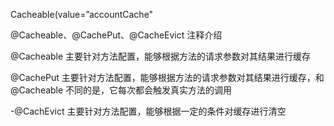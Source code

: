 Cacheable(value=”accountCache"


@Cacheable、@CachePut、@CacheEvict 注释介绍

@Cacheable 主要针对方法配置，能够根据方法的请求参数对其结果进行缓存

@CachePut 主要针对方法配置，能够根据方法的请求参数对其结果进行缓存，和 @Cacheable 不同的是，它每次都会触发真实方法的调用

-@CachEvict 主要针对方法配置，能够根据一定的条件对缓存进行清空



